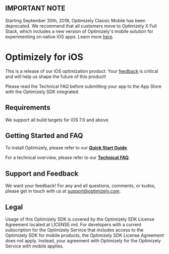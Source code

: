 ## IMPORTANT NOTE
Starting September 30th, 2018, Optimizely Classic Mobile has been deprecated. We recommend that all customers move to Optimizely X Full Stack, which includes a new version of Optimizely's mobile solution for experimenting on native iOS apps. Learn more [here](https://docs.developers.optimizely.com/full-stack/docs).

# Optimizely for iOS

This is a release of our iOS optimization product. Your [feedback](mailto:support@optimizely.com) is critical and will help us shape the future of this product!

Please read the Technical FAQ before submitting your app to the App Store with the Optimizely SDK integrated.

## Requirements
We support all build targets for iOS 7.0 and above.

## Getting Started and FAQ

To install Optimizely, please refer to our **[Quick Start Guide](http://developers.optimizely.com/ios/)**.

For a technical overview, please refer to our **[Technical FAQ](https://help.optimizely.com/hc/en-us/articles/202546880)**.

## Support and Feedback
We want your feedback! For any and all questions, comments, or kudos, please get in touch with us at [support@optimizely.com](mailto:support@optimizely.com).

## Legal
Usage of this Optimizely SDK is covered by the Optimizely SDK License Agreement located at LICENSE.md. For developers with a current subscription for the Optimizely Service that includes access to the Optimizely SDK for mobile products, the Optimizely SDK License Agreement does not apply. Instead, your agreement with Optimizely for the Optimizely Service with mobile applies.
